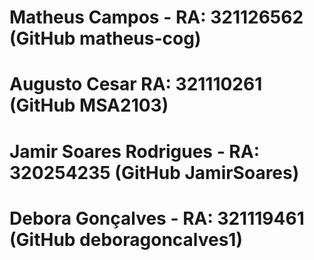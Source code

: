 # Matheus Campos - RA: 321126562 (GitHub matheus-cog)
# Augusto Cesar RA: 321110261 (GitHub MSA2103)
# Jamir Soares Rodrigues - RA: 320254235 (GitHub JamirSoares)
# Debora Gonçalves - RA: 321119461 (GitHub deboragoncalves1)